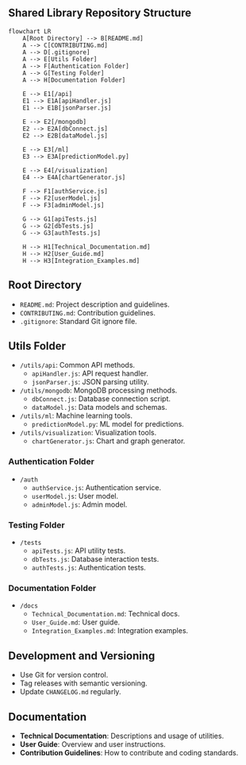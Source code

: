 ## Shared Library Repository Structure

```mermaid
flowchart LR
    A[Root Directory] --> B[README.md]
    A --> C[CONTRIBUTING.md]
    A --> D[.gitignore]
    A --> E[Utils Folder]
    A --> F[Authentication Folder]
    A --> G[Testing Folder]
    A --> H[Documentation Folder]

    E --> E1[/api]
    E1 --> E1A[apiHandler.js]
    E1 --> E1B[jsonParser.js]

    E --> E2[/mongodb]
    E2 --> E2A[dbConnect.js]
    E2 --> E2B[dataModel.js]

    E --> E3[/ml]
    E3 --> E3A[predictionModel.py]

    E --> E4[/visualization]
    E4 --> E4A[chartGenerator.js]

    F --> F1[authService.js]
    F --> F2[userModel.js]
    F --> F3[adminModel.js]

    G --> G1[apiTests.js]
    G --> G2[dbTests.js]
    G --> G3[authTests.js]

    H --> H1[Technical_Documentation.md]
    H --> H2[User_Guide.md]
    H --> H3[Integration_Examples.md]
```

## Root Directory
- `README.md`: Project description and guidelines.
- `CONTRIBUTING.md`: Contribution guidelines.
- `.gitignore`: Standard Git ignore file.

## Utils Folder
- `/utils/api`: Common API methods.
  - `apiHandler.js`: API request handler.
  - `jsonParser.js`: JSON parsing utility.
- `/utils/mongodb`: MongoDB processing methods.
  - `dbConnect.js`: Database connection script.
  - `dataModel.js`: Data models and schemas.
- `/utils/ml`: Machine learning tools.
  - `predictionModel.py`: ML model for predictions.
- `/utils/visualization`: Visualization tools.
  - `chartGenerator.js`: Chart and graph generator.

### Authentication Folder
- `/auth`
  - `authService.js`: Authentication service.
  - `userModel.js`: User model.
  - `adminModel.js`: Admin model.

### Testing Folder
- `/tests`
  - `apiTests.js`: API utility tests.
  - `dbTests.js`: Database interaction tests.
  - `authTests.js`: Authentication tests.

### Documentation Folder
- `/docs`
  - `Technical_Documentation.md`: Technical docs.
  - `User_Guide.md`: User guide.
  - `Integration_Examples.md`: Integration examples.

## Development and Versioning
- Use Git for version control.
- Tag releases with semantic versioning.
- Update `CHANGELOG.md` regularly.

## Documentation
- **Technical Documentation**: Descriptions and usage of utilities.
- **User Guide**: Overview and user instructions.
- **Contribution Guidelines**: How to contribute and coding standards.
